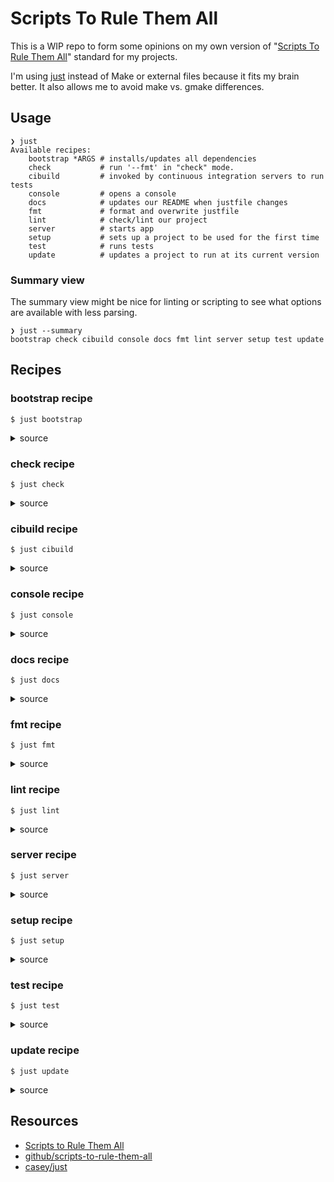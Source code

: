 # Scripts To Rule Them All

This is a WIP repo to form some opinions on my own version of "[Scripts To Rule Them All][Scripts to Rule Them All]" standard for my projects.

I'm using [just][casey/just] instead of Make or external files because it fits my brain better. 
It also allows me to avoid make vs. gmake differences. 

## Usage
<!-- [[[cog
import cog
import subprocess

help = subprocess.run(
    ["just", "--list"], 
    stdout=subprocess.PIPE,
    stderr=subprocess.PIPE,
    encoding="utf-8",
).stdout

cog.outl(
    f"```shell\n"
    f"❯ just\n"
    f"{help}\n"
    f"```"
)
]]] -->
```shell
❯ just
Available recipes:
    bootstrap *ARGS # installs/updates all dependencies
    check           # run '--fmt' in "check" mode.
    cibuild         # invoked by continuous integration servers to run tests
    console         # opens a console
    docs            # updates our README when justfile changes
    fmt             # format and overwrite justfile
    lint            # check/lint our project
    server          # starts app
    setup           # sets up a project to be used for the first time
    test            # runs tests
    update          # updates a project to run at its current version

```
<!-- [[[end]]] -->

### Summary view

The summary view might be nice for linting or scripting to see what options are available with less parsing.

<!-- [[[cog
help = subprocess.run(
    ["just", "--summary"], 
    stdout=subprocess.PIPE,
    stderr=subprocess.PIPE,
    encoding="utf-8",
).stdout

cog.outl(
    f"```shell\n"
    f"❯ just --summary\n"
    f"{help}\n"
    f"```"
)
]]] -->
```shell
❯ just --summary
bootstrap check cibuild console docs fmt lint server setup test update

```
<!-- [[[end]]] -->

## Recipes
<!-- [[[cog
help = subprocess.run(
    ["just", "--summary"], 
    stdout=subprocess.PIPE,
    stderr=subprocess.PIPE,
    encoding="utf-8",
).stdout.strip()

recipes = help.split(" ")
for recipe in recipes:
    recipe_help = subprocess.run(
        ["just", "--show", f"{recipe}"], 
        stdout=subprocess.PIPE,
        stderr=subprocess.PIPE,
        encoding="utf-8",
    ).stdout.strip()

    cog.outl(
        f"### {recipe} recipe\n\n"
        f"```shell\n"
        f"$ just {recipe}\n"
        f"```\n\n"
        f"<details>\n"
        f"<summary>source</summary>\n\n"
        f"```shell\n"
        f"{recipe_help}\n"
        f"```\n\n"
        f"</details>\n"
    )
]]] -->
### bootstrap recipe

```shell
$ just bootstrap
```

<details>
<summary>source</summary>

```shell
# installs/updates all dependencies
@bootstrap *ARGS:
    #!/usr/bin/env bash

    set -euo pipefail

    # we use cogapp to update our README
    pip install cogapp

    # setup our project defaults if they exist
    if [ ! -f ".env" ]; then
        echo ".env created"
        cp .env.example .env
    fi

    if [ ! -f "docker-compose.override.yml" ]; then
        echo "docker-compose.override.yml created"
        cp docker-compose.override.yml.example docker-compose.override.yml
    fi

    # [ ] uncomment if we are using Docker
    # docker-compose {{ ARGS }} build --force-rm

    # [ ] uncomment if we are using pre-commit
    # python -m pip install --upgrade pre-commit
```

</details>

### check recipe

```shell
$ just check
```

<details>
<summary>source</summary>

```shell
# run '--fmt' in "check" mode.
@check:
    just --check --fmt --unstable
```

</details>

### cibuild recipe

```shell
$ just cibuild
```

<details>
<summary>source</summary>

```shell
# invoked by continuous integration servers to run tests
@cibuild:
    echo "TODO: cibuild"
```

</details>

### console recipe

```shell
$ just console
```

<details>
<summary>source</summary>

```shell
# opens a console
@console:
    echo "TODO: console"
```

</details>

### docs recipe

```shell
$ just docs
```

<details>
<summary>source</summary>

```shell
# updates our README when justfile changes
@docs:
    pipx run --spec cogapp cog -r README.md
```

</details>

### fmt recipe

```shell
$ just fmt
```

<details>
<summary>source</summary>

```shell
# format and overwrite justfile
@fmt:
    just --fmt --unstable
```

</details>

### lint recipe

```shell
$ just lint
```

<details>
<summary>source</summary>

```shell
# check/lint our project
@lint:
    pipx run --spec cogapp cog --check README.md
```

</details>

### server recipe

```shell
$ just server
```

<details>
<summary>source</summary>

```shell
# starts app
@server:
    echo "TODO: server"
```

</details>

### setup recipe

```shell
$ just setup
```

<details>
<summary>source</summary>

```shell
# sets up a project to be used for the first time
@setup:
    echo "TODO: setup"
```

</details>

### test recipe

```shell
$ just test
```

<details>
<summary>source</summary>

```shell
# runs tests
@test:
    echo "TODO: test"
```

</details>

### update recipe

```shell
$ just update
```

<details>
<summary>source</summary>

```shell
# updates a project to run at its current version
@update:
    echo "TODO: update"
```

</details>

<!-- [[[end]]] -->

## Resources

- [Scripts to Rule Them All][Scripts to Rule Them All]
- [github/scripts-to-rule-them-all][github/scripts-to-rule-them-all]
- [casey/just][casey/just]

[casey/just]: https://github.com/casey/just
[github/scripts-to-rule-them-all]: https://github.com/github/scripts-to-rule-them-all
[Scripts to Rule Them All]: https://github.blog/2015-06-30-scripts-to-rule-them-all/
